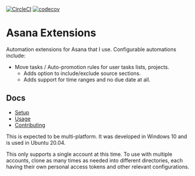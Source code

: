 [![CircleCI](https://circleci.com/gh/JonathanCasey/asana_extensions.svg?style=shield)](https://circleci.com/gh/JonathanCasey/asana_extensions)
[![codecov](https://codecov.io/gh/JonathanCasey/asana_extensions/branch/develop/graph/badge.svg?token=oT627KrCf0)](https://codecov.io/gh/JonathanCasey/asana_extensions)


# Asana Extensions

Automation extensions for Asana that I use.  Configurable automations include:
- Move tasks / Auto-promotion rules for user tasks lists, projects.
  - Adds option to include/exclude source sections.
  - Adds support for time ranges and no due date at all.


## Docs
- [Setup](docs/setup.md)
- [Usage](docs/usage.md)
- [Contributing](CONTRIBUTING.md)

This is expected to be multi-platform.  It was developed in Windows 10 and is
used in Ubuntu 20.04.

This only supports a single account at this time.  To use with multiple
accounts, clone as many times as needed into different directories, each having
their own personal access tokens and other relevant configurations.

